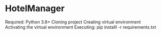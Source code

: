# HotelManager
Required: Python 3.8+
Cloning project
Creating virtual environment
Activating the virtual environment
Executing: pip installl -r requirements.txt
